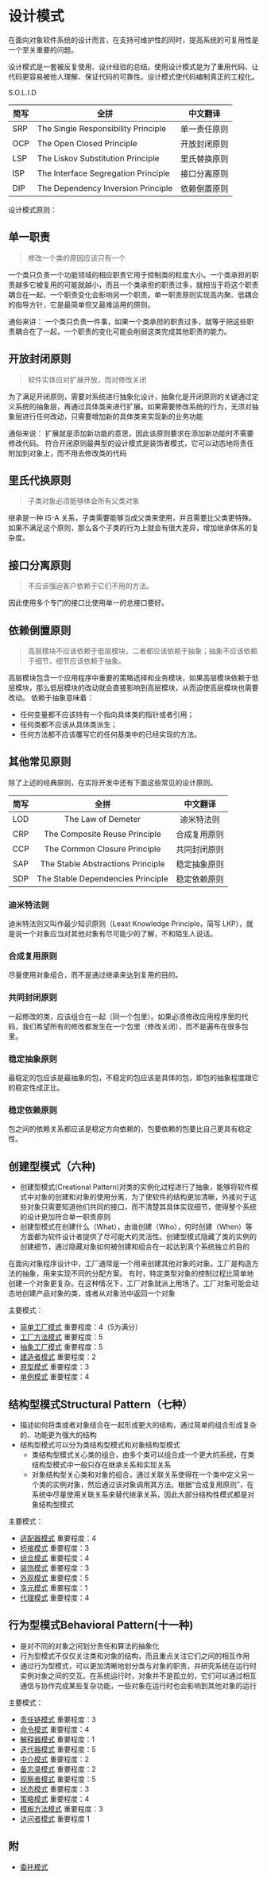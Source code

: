# 设计模式

在面向对象软件系统的设计而言，在支持可维护性的同时，提高系统的可复用性是一个至关重要的问题。

设计模式是一套被反复使用、设计经验的总结。使用设计模式是为了重用代码、让代码更容易被他人理解、保证代码的可靠性。设计模式使代码编制真正的工程化。

S.O.L.I.D

|简写|全拼|中文翻译|
|--|--|--|
| SRP|The Single Responsibility Principle|单一责任原则|
| OCP|The Open Closed Principle|开放封闭原则|
| LSP|The Liskov Substitution Principle|里氏替换原则|
| ISP|The Interface Segregation Principle|接口分离原则|
| DIP|The Dependency Inversion Principle|依赖倒置原则|

设计模式原则：

## 单一职责

> 修改一个类的原因应该只有一个

一个类只负责一个功能领域的相应职责它用于控制类的粒度大小。一个类承担的职责越多它被复用的可能就越小，而且一个类承担的职责过多，就相当于将这个职责耦合在一起，一个职责变化会影响另一个职责。单一职责原则实现高内聚、低耦合的指导方针，它是最简单但又最难运用的原则。

通俗来讲：
一个类只负责一件事，如果一个类承担的职责过多，就等于把这些职责耦合在了一起，一个职责的变化可能会削弱这类完成其他职责的能力。

## 开放封闭原则

> 软件实体应对扩展开放，而对修改关闭

为了满足开闭原则，需要对系统进行抽象化设计，抽象化是开闭原则的关键通过定义系统的抽象层，再通过具体类来进行扩展。如果需要修改系统的行为，无须对抽象层进行任何改动，只需要增加新的具体类来实现新的业务功能

通俗来说：
扩展就是添加新功能的意思，因此该原则要求在添加新功能时不需要修改代码。
符合开闭原则最典型的设计模式是装饰者模式，它可以动态地将责任附加到对象上，而不用去修改类的代码

## 里氏代换原则

> 子类对象必须能够体会所有父类对象

继承是一种 IS-A 关系，子类需要能够当成父类来使用，并且需要比父类更特殊。
如果不满足这个原则，那么各个子类的行为上就会有很大差异，增加继承体系的复杂度。

## 接口分离原则

> 不应该强迫客户依赖于它们不用的方法。

因此使用多个专门的接口比使用单一的总接口要好。

## 依赖倒置原则

> 高层模块不应该依赖于低层模块，二者都应该依赖于抽象；抽象不应该依赖于细节，细节应该依赖于抽象。

高层模块包含一个应用程序中重要的策略选择和业务模块，如果高层模块依赖于低层模块，那么低层模块的改动就会直接影响到高层模块，从而迫使高层模块也需要改动。
依赖于抽象意味着：

* 任何变量都不应该持有一个指向具体类的指针或者引用；
* 任何类都不应该从具体类派生；
* 任何方法都不应该覆写它的任何基类中的已经实现的方法。

## 其他常见原则

除了上述的经典原则，在实际开发中还有下面这些常见的设计原则。

|简写|全拼|中文翻译|
|:--:|:--:|:--:|
|LOD|The Law of Demeter|迪米特法则|
|CRP|The Composite Reuse Principle|合成复用原则|
|CCP|The Common Closure Principle|共同封闭原则|
|SAP|The Stable Abstractions Principle|稳定抽象原则|
|SDP|The Stable Dependencies Principle|稳定依赖原则|

### 迪米特法则

迪米特法则又叫作最少知识原则（Least Knowledge Principle，简写 LKP），就是说一个对象应当对其他对象有尽可能少的了解，不和陌生人说话。

### 合成复用原则

尽量使用对象组合，而不是通过继承来达到复用的目的。

### 共同封闭原则

一起修改的类，应该组合在一起（同一个包里）。如果必须修改应用程序里的代码，我们希望所有的修改都发生在一个包里（修改关闭），而不是遍布在很多包里。

### 稳定抽象原则

最稳定的包应该是最抽象的包，不稳定的包应该是具体的包，即包的抽象程度跟它的稳定性成正比。

### 稳定依赖原则

包之间的依赖关系都应该是稳定方向依赖的，包要依赖的包要比自己更具有稳定性。

## 创建型模式（六种)

* 创建型模式(Creational Pattern)对类的实例化过程进行了抽象，能够将软件模式中对象的创建和对象的使用分离，为了使软件的结构更加清晰，外接对于这些对象只需要知道他们共同的接口，而不清楚其具体实现细节，使得整个系统的设计更加符合单一职责原则
* 创建型模式在创建什么（What），由谁创建（Who），何时创建（When）等方面都为软件设计者提供了尽可能大的灵活性。创建型模式隐藏了类的实例的创建细节，通过隐藏对象如何被创建和组合在一起达到真个系统独立的目的

在面向对象程序设计中，工厂通常是一个用来创建其他对象的对象。工厂是构造方法的抽象，用来实现不同的分配方案。
有时，特定类型对象的控制过程比简单地创建一个对象更复杂。在这种情况下，工厂对象就派上用场了。工厂对象可能会动态地创建产品对象的类，或者从对象池中返回一个对象

主要模式：

* [简单工厂模式](simplefactory.md) 重要程度：4（5为满分）
* [工厂方法模式](factorymethod.md) 重要程度：5
* [抽象工厂模式](abstractfactory.md) 重要程度：5
* [建造者模式](build.md) 重要程度：2
* [原型模式](prototype.md) 重要程度：3
* [单例模式](singleton.md) 重要程度：4

## 结构型模式Structural Pattern（七种）

* 描述如何将类或者对象结合在一起形成更大的结构，通过简单的组合形成复杂的、功能更为强大的结构
* 结构型模式可以分为类结构型模式和对象结构型模式
  * 类结构型模式关心类的组合，由多个类可以组合成一个更大的系统，在类结构型模式中一般只存在继承关系和实现关系
  * 对象结构型关心类和对象的组合，通过关联关系使得在一个类中定义另一个类的实例对象，然后通过该对象调用其方法。根据“合成复用原则”，在系统中尽量使用关联关系来替代继承关系，因此大部分结构性模式都是对象结构型模式

主要模式：

* [适配器模式](adapter.md) 重要程度：4
* [桥接模式](bridge.md) 重要程度：3
* [组合模式](composite.md) 重要程度：4
* [装饰模式](decorator.md) 重要程度：3
* [外观模式](facade.md) 重要程度：5
* [享元模式](flyweight.md) 重要程度：1
* [代理模式](proxy.md) 重要程度：4

## 行为型模式Behavioral Pattern(十一种)

* 是对不同的对象之间划分责任和算法的抽象化
* 行为型模式不仅仅关注类和对象的结构，而且重点关注它们之间的相互作用
* 通过行为型模式，可以更加清晰地划分类与对象的职责，并研究系统在运行时实例对象之间的交互。在系统运行时，对象并不是孤立的，它们可以通过相互通信与协作完成某些复杂功能，一些对象在运行时也会影响到其他对象的运行

主要模式：

* [责任链模式](chainofresponsibility.md) 重要程度：3
* [命令模式](command.md) 重要程度：4
* [解释器模式](interpreter.md) 重要程度：1
* [迭代器模式](inerator.md) 重要程度：5
* [中介模式](mediator.md) 重要程度：2
* [备忘录模式](memento.md) 重要程度：2
* [观察者模式](observer.md) 重要程度：5
* [状态模式](state.md) 重要程度：3
* [策略模式](strategy.md) 重要程度：4
* [模板方法模式](templatemethod.md) 重要程度：3
* [访问者模式](visitor.md) 重要程度 1

## 附

* [委托模式](delegation.md)
